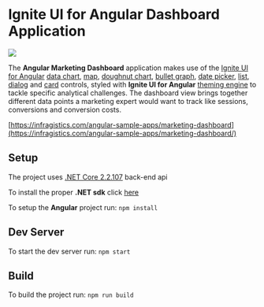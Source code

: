 # Ignite UI for Angular Dashboard Application
![](https://www.infragistics.com/angular-demos/assets/images/rsrcs/igniteui-angular_logo.svg)

The **Angular Marketing Dashboard** application makes use of the [Ignite UI for Angular](https://www.infragistics.com/products/ignite-ui-angular/angular/components/general/getting_started.html) [data chart](https://www.infragistics.com/products/ignite-ui-angular/angular/components/datachart.html), [map](https://www.infragistics.com/products/ignite-ui-angular/angular/components/map_overview.html), [doughnut chart](https://www.infragistics.com/products/ignite-ui-angular/angular/components/doughnutchart.html), [bullet graph](https://www.infragistics.com/products/ignite-ui-angular/angular/components/bulletgraph.html), [date picker](https://www.infragistics.com/products/ignite-ui-angular/angular/components/date_picker.html), [list](https://www.infragistics.com/products/ignite-ui-angular/angular/components/list.html), [dialog](https://www.infragistics.com/products/ignite-ui-angular/angular/components/dialog.html) and [card](https://www.infragistics.com/products/ignite-ui-angular/angular/components/card.html) controls, styled with **Ignite UI for Angular** [theming engine](https://www.infragistics.com/products/ignite-ui-angular/angular/components/themes/index.html) to tackle specific analytical challenges. The dashboard view brings together different data points a marketing expert would want to track like sessions, conversions and conversion costs.

[https://infragistics.com/angular-sample-apps/marketing-dashboard](https://infragistics.com/angular-sample-apps/marketing-dashboard/)
## Setup

The project uses [.NET Core 2.2.107](https://dotnet.microsoft.com/download/dotnet-core/2.2) back-end api

To install the proper **.NET sdk** click [here](https://dotnet.microsoft.com/download/thank-you/dotnet-sdk-2.2.107-windows-x64-installer) 

To setup the **Angular** project run:
`npm install`

## Dev Server
 
To start the dev server run:
`npm start`

## Build

To build the project run:
`npm run build`
